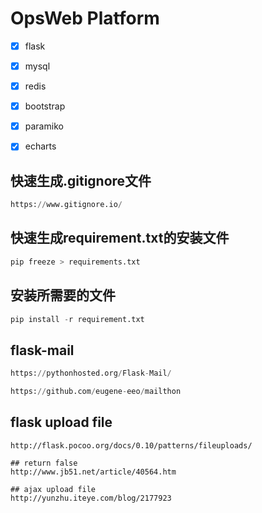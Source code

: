 # OpsWeb Platform

- [x] flask
- [x] mysql
- [x] redis
- [x] bootstrap
- [x] paramiko
- [x] echarts 



## 快速生成.gitignore文件

```python
https://www.gitignore.io/
```

## 快速生成requirement.txt的安装文件

```python
pip freeze > requirements.txt
```

## 安装所需要的文件

```python
pip install -r requirement.txt
```


## flask-mail

```python
https://pythonhosted.org/Flask-Mail/

https://github.com/eugene-eeo/mailthon
```


## flask upload file
```
http://flask.pocoo.org/docs/0.10/patterns/fileuploads/
```



```
## return false
http://www.jb51.net/article/40564.htm

## ajax upload file
http://yunzhu.iteye.com/blog/2177923
```
